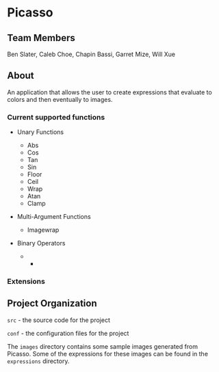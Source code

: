 # Picasso

## Team Members

Ben Slater, Caleb Choe, Chapin Bassi, Garret Mize, Will Xue

## About

An application that allows the user to create expressions that
evaluate to colors and then eventually to images.


### Current supported functions

* Unary Functions
    * Abs
    * Cos
    * Tan
    * Sin
    * Floor
    * Ceil
    * Wrap
    * Atan
    * Clamp
    
* Multi-Argument Functions
    * Imagewrap
    
* Binary Operators
    * +
    

### Extensions

## Project Organization

`src` - the source code for the project

`conf` - the configuration files for the project

The `images` directory contains some sample images generated from Picasso.  Some of the expressions for these images can be found in the `expressions` directory.
